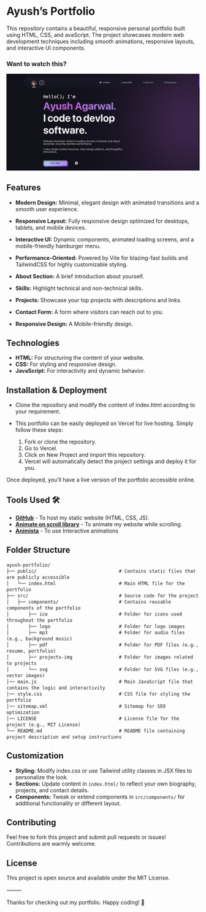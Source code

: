 # Ayush’s Portfolio

This repository contains a beautiful, responsive personal portfolio built using HTML, CSS, and avaScript. The project showcases modern web development techniques including smooth animations, responsive layouts, and interactive UI components.

### Want to watch this?

![Check this out](Screenshot.png)

## Features

- **Modern Design:** Minimal, elegant design with animated transitions and a smooth user experience.
- **Responsive Layout:** Fully responsive design optimized for desktops, tablets, and mobile devices.
- **Interactive UI:** Dynamic components, animated loading screens, and a mobile-friendly hamburger menu.
- **Performance-Oriented:** Powered by Vite for blazing-fast builds and TailwindCSS for highly customizable styling.

- **About Section:** A brief introduction about yourself.
- **Skills:** Highlight technical and non-technical skills.
- **Projects:** Showcase your top projects with descriptions and links.
- **Contact Form:** A form where visitors can reach out to you.
- **Responsive Design:** A Mobile-friendly design.

## Technologies

- **HTML:** For structuring the content of your website.
- **CSS:** For styling and responsive design.
- **JavaScript:** For interactivity and dynamic behavior.

## Installation & Deployment

- Clone the repository and modify the content of index.html according to your requirement.
  
- This portfolio can be easily deployed on Vercel for live hosting. Simply follow these steps:
	1.	Fork or clone the repository.
	2.	Go to Vercel.
	3.	Click on New Project and import this repository.
	4.	Vercel will automatically detect the project settings and deploy it for you.

Once deployed, you’ll have a live version of the portfolio accessible online.

## Tools Used 🛠️
* [<b>GitHub</b>](https://github.com/) - To host my static website (HTML, CSS, JS).
* [<b>Animate on scroll library</b>](https://github.com/michalsnik/aos) - To animate my website while scrolling.
* [<b>Animista</b>](https://animista.net/) - To use Interactive animations

## Folder Structure

```
ayush-portfolio/
├── public/                              # Contains static files that are publicly accessible
│   └── index.html                       # Main HTML file for the portfolio
├── src/                                 # Source code for the project
│   ├── components/                      # Contains reusable components of the portfolio
│       ├── ico                          # Folder for icons used throughout the portfolio
│       ├── logo                         # Folder for logo images
│       ├── mp3                          # Folder for audio files (e.g., background music)
│       ├── pdf                          # Folder for PDF files (e.g., resume, portfolio)
│       ├── projects-img                 # Folder for images related to projects
│       └── svg                          # Folder for SVG files (e.g., vector images)
│── main.js                              # Main JavaScript file that contains the logic and interactivity
│── style.css                            # CSS file for styling the portfolio
│── sitemap.xml                          # Sitemap for SEO optimization
│── LICENSE                              # License file for the project (e.g., MIT License)
└── README.md                            # README file containing project description and setup instructions
```

## Customization

- **Styling:** Modify index.css or use Tailwind utility classes in JSX files to personalize the look.
- **Sections:** Update content in `index.html/` to reflect your own biography, projects, and contact details.
- **Components:** Tweak or extend components in `src/components/` for additional functionality or different layout.

## Contributing

Feel free to fork this project and submit pull requests or issues! Contributions are warmly welcome.

## License

This project is open source and available under the MIT License.

⸻

Thanks for checking out my portfolio. Happy coding! 🚀
